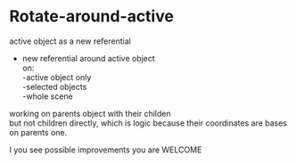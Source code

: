 # Rotate-around-active
active object as a new referential   


* new referential around active object   
  on:   
    -active object only   
    -selected objects  
    -whole scene  
  
working on parents object with their childen   
but not children directly, which is logic because their coordinates are bases on parents one. 

I you see possible improvements you are WELCOME
